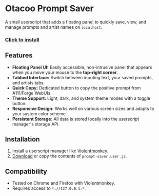 # Otacoo Prompt Saver

A small userscript that adds a floating panel to quickly save, view, and manage prompts and artist names on `localhost`.

### [Click to install](https://github.com/otacoo/otacoo-prompt-saver/raw/refs/heads/main/prompt-saver.user.js)

## Features

- **Floating Panel UI:** Easily accessible, non-intrusive panel that appears when you move your mouse to the **top-right corner**.
- **Tabbed Interface:** Switch between inputing text, your saved prompts, and artists tabs.
- **Quick Copy:** Dedicated button to copy the positive prompt from A111/Forge WebUIs.
- **Theme Support:** Light, dark, and system theme modes with a toggle button.
- **Responsive Design:** Works well on various screen sizes and adapts to your system color scheme.
- **Persistent Storage:** All data is stored locally into the userscript manager's storage API.


## Installation

1. Install a userscript manager like [Violentmonkey](https://violentmonkey.github.io/).
2. [Download](https://github.com/otacoo/otacoo-prompt-saver/raw/refs/heads/main/prompt-saver.user.js) or copy the contents of `prompt-saver.user.js`.


## Compatibility

- Tested on Chrome and Firefox with Violentmonkey.
- Requires access to `*://127.0.0.1:*`.
